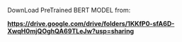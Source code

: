 DownLoad PreTrained BERT MODEL from:

**https://drive.google.com/drive/folders/1KKfP0-sfA6D-XwqH0mjQOghQA69TLeJw?usp=sharing**

